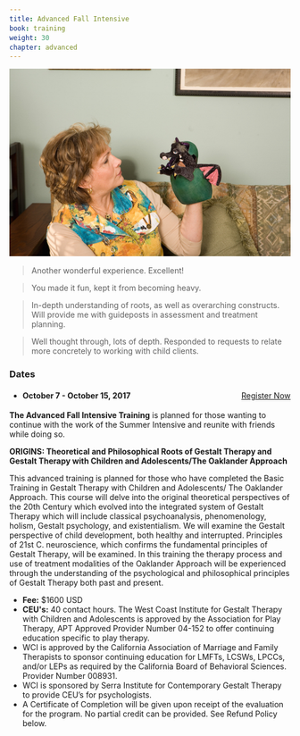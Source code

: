 ```yaml
---
title: Advanced Fall Intensive
book: training
weight: 30
chapter: advanced
---
```

<div class="row">
    <div class="col col-sm-6">
        <p><img src="/assets/img/intensive.jpg" class="img-responsive img-thumbnail" /></p>
        <blockquote>
          <p>Another wonderful experience. Excellent!</p>
        </blockquote>
        <blockquote>
          <p>You made it fun, kept it from becoming heavy.</p>
        </blockquote>
        <blockquote>
          <p>In-depth understanding of roots, as well as overarching constructs. Will provide me with guideposts in assessment and treatment planning.</p>
        </blockquote>
        <blockquote>
          <p>Well thought through, lots of depth. Responded to requests to relate more concretely to working with child clients.</p>
        </blockquote>
    </div>
    <div class="col col-sm-6">
        <div class="panel panel-default">
          <div class="panel-heading">
            <h3 class="panel-title header-title">Dates</h3>
          </div>
          <div class="panel-body">
            <ul class="list-group">
              <li class="list-group-item">
                <a href="/register" class="btn btn-primary" style="float:right">Register Now</a>
                <h4><strong>October 7 - October 15, 2017</strong></h4>
              </li>
            </ul>
          </div>
        </div>
        <p><strong>The Advanced Fall Intensive Training</strong> is planned for those wanting to continue with the work of the Summer Intensive and reunite with friends while doing so.</p>
        <p><strong>ORIGINS: Theoretical and Philosophical Roots of Gestalt Therapy and Gestalt Therapy with Children and Adolescents/The Oaklander Approach</strong></p>
        <p>This advanced training is planned for those who have completed the Basic Training in Gestalt Therapy with Children and Adolescents/ The Oaklander Approach.  This course will delve into the original theoretical perspectives of the 20th Century which evolved into the integrated system of Gestalt Therapy which will include classical psychoanalysis, phenomenology, holism, Gestalt psychology, and existentialism.  We will examine the Gestalt perspective of child development, both healthy and interrupted.  Principles of 21st C. neuroscience, which confirms the fundamental principles of Gestalt Therapy, will be examined.      In this training the therapy process and use of treatment modalities of the Oaklander Approach will be experienced through the understanding of the psychological and philosophical principles of Gestalt Therapy both past and present.</p>
        <div class="row">
            <div class="col-sm-12">
                <ul>
                    <li><strong>Fee:</strong> $1600 USD</li>
                    <li><strong>CEU's:</strong> 40 contact hours. The West Coast Institute for Gestalt Therapy with Children and Adolescents is approved 	by the Association for Play Therapy, APT Approved Provider Number 04-152 to offer continuing education specific to play therapy.</li>
                    <li>WCI is approved by the California Association of Marriage and Family Therapists to 	sponsor continuing education for LMFTs, LCSWs, LPCCs, and/or LEPs as required by the California Board of Behavioral Sciences. Provider Number 008931.</li>
                    <li>WCI is sponsored by Serra Institute for Contemporary Gestalt Therapy to provide CEU’s for psychologists.</li>
                    <li>A Certificate of Completion will be given upon receipt of the evaluation for the program. No partial credit can be provided. See Refund Policy below.</li>
                </ul>
            </div>
        </div>
    </div>
</div>
